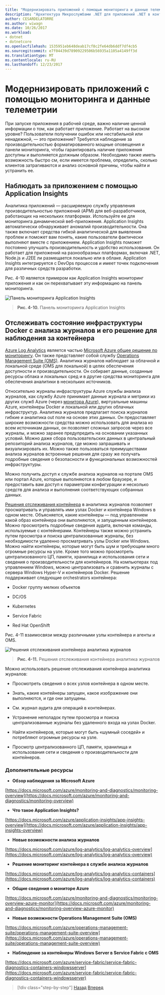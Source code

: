 ```yaml
---
title: "Модернизировать приложений с помощью мониторинга и данные телеметрии"
description: "Архитектура Микрослужбами .NET для приложений .NET в контейнерах | Модернизировать приложений с помощью мониторинга и данные телеметрии"
author: CESARDELATORRE
ms.author: wiwagn
ms.date: 10/26/2017
ms.workload:
- dotnet
- dotnetcore
ms.openlocfilehash: 1535951eb648deab17cf8c2fe64db6ddf7df4cb5
ms.sourcegitcommit: e7f04439d78909229506b56935a1105a4149ff3d
ms.translationtype: MT
ms.contentlocale: ru-RU
ms.lasthandoff: 12/23/2017
---
```

# <a name="modernize-your-apps-with-monitoring-and-telemetry"></a>Модернизировать приложений с помощью мониторинга и данные телеметрии

При запуске приложения в рабочей среде, важно наличие ценной информации о том, как работает приложение. Работает на высоком уровне? Пользователи получении ошибок или нестабильной или ненадежной, — это приложение? Требуется наблюдение за производительностью форматированного мощные оповещения и панели мониторинга, чтобы гарантировать наличие приложения доступны и выполняется должным образом. Необходимо также иметь возможность быстро см, если имеется проблема, определить, сколько клиентов затрагиваются и анализ основной причины, чтобы найти и устранить ее.

## <a name="monitor-your-application-with-application-insights"></a>Наблюдать за приложением с помощью Application Insights

Аналитика приложений — расширяемую службу управления производительностью приложений (APM) для веб-разработчиков, работающих на нескольких платформах. Используйте ее для мониторинга динамической веб-приложения. Application Insights автоматически обнаруживает аномалий производительности. Она также включает средства гибкой аналитической для выявления проблем и поможет вам понять, какие пользователи фактически выполняют вместе с приложением. Application Insights поможет постоянно улучшать производительность и удобство использования. Он работает для приложений на разнообразных платформах, включая .NET, Node.js и J2EE ли размещается локально или в облаке. Application Insights интегрируется с DevOps процессов и имеет точек подключения для различных средств разработки.

Рис. 4-10 является примером как Application Insights мониторинг приложения и как он перехватывает эту информацию на панель мониторинга.

![Панель мониторинга Application Insights](./media/image10.png)

> **Рис. 4-10.** Панель мониторинга Application Insights

## <a name="monitor-your-docker-infrastructure-with-log-analytics-and-its-container-monitoring-solution"></a>Отслеживать состояние инфраструктуры Docker с анализа журналов и его решение для наблюдения за контейнера

[Azure Log Analytics](https://docs.microsoft.com/azure/log-analytics/log-analytics-overview) является частью [Microsoft Azure общее решение по мониторингу](https://docs.microsoft.com/azure/monitoring-and-diagnostics/monitoring-overview). Он также представляет собой службу [Operations Management Suite (OMS)](https://docs.microsoft.com/azure/operations-management-suite/operations-management-suite-overview). Аналитика журналов наблюдает за облачной и локальной среде (OMS для локальной) в целях обеспечения доступности и производительности. Он собирает данные, созданные ресурсы облака и локальных сред и в другие средства мониторинга для обеспечения аналитики в нескольких источников.

Относительно журналы инфраструктуры Azure службы анализа журналов, как службу Azure принимает данные журнала и метрики из других служб Azure (через [монитора Azure](https://docs.microsoft.com/azure/monitoring-and-diagnostics/monitoring-overview-azure-monitor)), виртуальные машины Azure, контейнеры Docker и локальной или других облачных инфраструктур. Аналитика журналов предлагает поиска журналов гибкие и аналитика out поле на основе этих данных. Он предоставляет широкие возможности средства можно использовать для анализа ко всем источникам данных, он позволяет сложных запросов через все журналы, и можно заранее предупредить на основании указанных условий. Можно даже сбора пользовательских данных в центральный репозиторий анализа журналов, где можно запрашивать и визуализировать их. Можно также пользоваться преимуществами анализа журналов встроенные решения для сразу же получать подробные сведения о безопасности и функциональных возможностей инфраструктуры.

Можно получить доступ к службе анализа журналов на портале OMS или портал Azure, которые выполняются в любом браузере, и предоставить вам доступ к параметрам конфигурации и несколько средств для анализа и выполнения соответствующих собранных данных.

[Решения отслеживания контейнера](https://docs.microsoft.com/azure/log-analytics/log-analytics-containers) в аналитика журналов позволяет просматривать и управлять ими узлах Docker и контейнера Windows в одном месте. Объясняется, какие контейнеры — под управлением какой образ контейнера они выполняются, и запущенным контейнеров. Можно просмотреть подробные сведения аудита, включая команды, используемые с контейнерами. Контейнеры также можно устранить путем просмотра и поиска централизованные журналы, без необходимости удаленно просматривать узлы Docker или Windows. Можно найти контейнеры, которые могут быть шум и требующим много огромные ресурсы на узле. Кроме того можно просмотреть централизованного ЦП, памяти, хранилища и использования сети и сведения о производительности для контейнеров. На компьютерах под управлением Windows, можно централизовать и сравнить журналы с сервера Windows Hyper-V и контейнеров Docker. Решение поддерживает следующие orchestrators контейнера:

-   Docker группу мелких объектов

-   DC/OS

-   Kubernetes

-   Service Fabric

-   Red Hat OpenShift

Рис. 4-11 взаимосвязи между различными узлы контейнера и агенты и OMS.

![Решения отслеживания контейнера аналитика журналов](./media/image11.png)

> **Рис. 4-11.** Решения отслеживания контейнера аналитика журналов

Можно использовать решение отслеживания контейнера аналитика журналов:

-   Просмотреть сведения о всех узлов контейнера в одном месте.

-   Знать, какие контейнеры запущен, какое изображение они выполняются, и где они запущены.

-   См. журнал аудита для операций в контейнерах.

-   Устранение неполадок путем просмотра и поиска централизованные журналы без удаленного входа на узлах Docker.

-   Найти контейнеров, которые могут быть «шумный соседей» и потребляют огромные ресурсы на узле.

-   Просмотр централизованного ЦП, памяти, хранилища и использования сети и сведения о производительности для контейнеров.

### <a name="additional-resources"></a>Дополнительные ресурсы

-   **Обзор наблюдения за Microsoft Azure**

[https://docs.microsoft.com/azure/monitoring-and-diagnostics/monitoring-overview](https://docs.microsoft.com/azure/monitoring-and-diagnostics/monitoring-overview)

-   **Что такое Application Insights?**

[https://docs.microsoft.com/azure/application-insights/app-insights-overview](https://docs.microsoft.com/azure/application-insights/app-insights-overview)

-   **Новые возможности анализа журналов**

[https://docs.microsoft.com/azure/log-analytics/log-analytics-overview](https://docs.microsoft.com/azure/log-analytics/log-analytics-overview)

-   **Решение мониторинг контейнера в службе анализа журналов**

[https://docs.microsoft.com/azure/log-analytics/log-analytics-containers](https://docs.microsoft.com/azure/log-analytics/log-analytics-containers)

-   **Общие сведения о мониторе Azure**

[https://docs.microsoft.com/azure/monitoring-and-diagnostics/monitoring-overview-azure-monitor](https://docs.microsoft.com/azure/monitoring-and-diagnostics/monitoring-overview-azure-monitor)

-   **Новые возможности Operations Management Suite (OMS)**

[https://docs.microsoft.com/azure/operations-management-suite/operations-management-suite-overview](https://docs.microsoft.com/azure/operations-management-suite/operations-management-suite-overview)

-   **Наблюдение за контейнеры Windows Server в Service Fabric с OMS**

[https://docs.microsoft.com/azure/service-fabric/service-fabric-diagnostics-containers-windowsserver](https://docs.microsoft.com/azure/service-fabric/service-fabric-diagnostics-containers-windowsserver)

>[!div class="step-by-step"]
[Назад](build-resilient-services-ready-for-the-cloud-embrace-transient-failures-in-the-cloud.md)
[Вперед](modernize-your-apps-lifecycle-with-ci-cd-pipelines-and-devops-tools-in-the-cloud.md)
